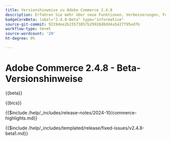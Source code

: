 ```yaml
---
title: Versionshinweise zu Adobe Commerce 2.4.8
description: Erfahren Sie mehr über neue Funktionen, Verbesserungen, Fehlerbehebungen und bekannte Probleme in der Adobe Commerce-Version 2.4.8.
badgeCoreBeta: label="2.4.8-Beta" type="informative"
source-git-commit: 9219dee2b23573857b29928d8dd4a5427f95ed7b
workflow-type: tm+mt
source-wordcount: '29'
ht-degree: 0%

---
```



# Adobe Commerce 2.4.8 - Beta-Versionshinweise

{{beta}}

{{bics}}

{{$include /help/_includes/release-notes/2024-10/commerce-highlights.md}}

{{$include /help/_includes/templated/release/fixed-issues/v2.4.8-beta1.md}}
